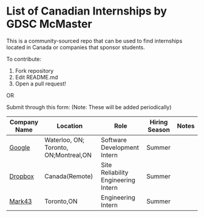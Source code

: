 # List of Canadian Internships by GDSC McMaster

This is a community-sourced repo that can be used to find internships located in Canada or companies that sponsor students. 

To contribute:
 1. Fork repository
 2. Edit README.md
 3. Open a pull request!
 
 OR 
 
 Submit through this form: 
 (Note: These will be added periodically)
 
 

| Company Name                                                                                                                                                                         | Location                             | Role                             |Hiring Season                    | Notes                                                                                |
| ---------------------------------------------------------------------------------------------------------------------------------------------------------------------------- | ------------------------------------ | ------------------------------------ |------------------------------------ | -------------------------------------------------------------------------------------------------------- |
| [Google](https://careers.google.com/jobs/results/97935383573996230/)                                                                                    | Waterloo, ON; Toronto, ON;Montreal,ON| Software Development Intern| Summer
| [Dropbox](https://www.dropbox.com/jobs/listing/4634837?gh_src=aonhf1)|Canada(Remote)| Site Reliability Engineering Intern| Summer
|[Mark43](https://mark43.com/list-job/?gh_jid=4657411&gh_src=feecb3ef1us)| Toronto,ON| Engineering Intern| Summer
